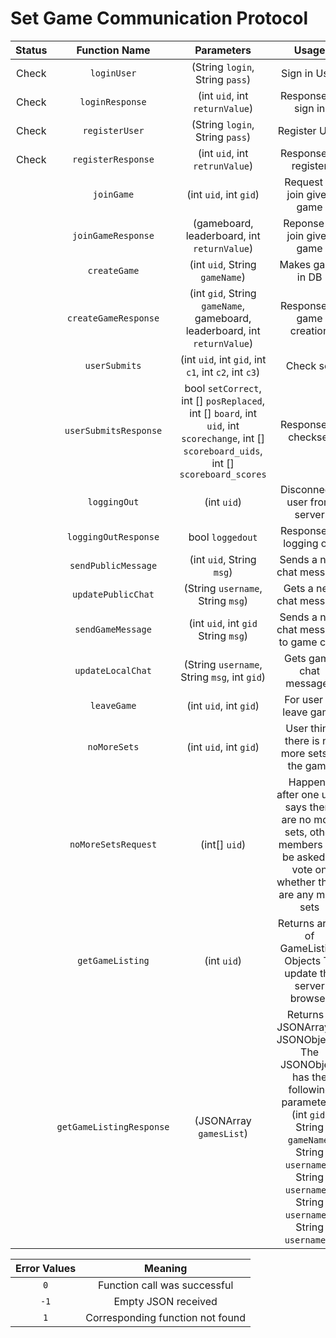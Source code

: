 # Set Game Communication Protocol

| Status | Function Name   | Parameters                 | Usage             | Direction |
|:------:|:---------------:|:--------------------------:|:-----------------:|:---------:|
| Check | `loginUser`     | (String `login`, String `pass`) | Sign in User      | C --> S    |
|Check| `loginResponse` | (int `uid`, int `returnValue`)|  Response to sign in | S --> C |
|Check| `registerUser`  | (String `login`, String `pass`)| Register User     | C --> S    |
|Check| `registerResponse` | (int `uid`, int `retrunValue`)| Response to register | S --> C
| | `joinGame`    | (int `uid`, int `gid`)    | Request to join given game    | C --> S|
| |`joinGameResponse`| (gameboard, leaderboard, int `returnValue`)| Reponse to join given game| S-->C|
| | `createGame`    | (int `uid`, String `gameName`) |  Makes game in DB  | C --> S    |
| | `createGameResponse` | (int `gid`, String `gameName`, gameboard, leaderboard, int `returnValue`) | Response to game creation | S --> C  |
| | `userSubmits`| (int `uid`, int `gid`, int `c1`, int `c2`, int `c3`) | Check set | C --> S|
| | `userSubmitsResponse` | bool `setCorrect`, int [] `posReplaced`, int [] `board`, int `uid`, int `scorechange`, int [] `scoreboard_uids`, int [] `scoreboard_scores` | Response to checkset | S --> C |
| | `loggingOut`	  | (int `uid`)				   | Disconnects user from server | C --> S |
| | `loggingOutResponse` | bool `loggedout` | Response to logging out | S --> C |
| | `sendPublicMessage` | (int `uid`, String `msg`) | Sends a new chat message | C --> S |
| | `updatePublicChat`    | (String `username`, String `msg`) | Gets a new chat message | S --> C|
| | `sendGameMessage` | (int `uid`, int `gid` String `msg`) | Sends a new chat message to game chat| C --> S |
| | `updateLocalChat`    | (String `username`, String `msg`, int `gid`) | Gets game chat messages| S --> C|
| |`leaveGame`|(int `uid`, int `gid`) |For user to leave game| C --> S|
| |`noMoreSets`|(int `uid`, int `gid`) |User think there is no more sets in the game|C --> S|
| |`noMoreSetsRequest`|(int[] `uid`) |Happens after one user says there are no more sets, other members will be asked to vote on whether there are any more sets|S --> C|
| | `getGameListing`  | (int `uid`)  | Returns array of GameListing Objects To update the server browser| C --> S |
| |`getGameListingResponse` | (JSONArray `gamesList`) | Returns a JSONArray of JSONObjects. The JSONObject has the following parameters: (int `gid`, String `gameName`, String `username1`, String `username2`, String `username3`, String `username4`)| S--> C|



| Error Values    | Meaning                          |
|:---------------:|:--------------------------------:|
|      `0`        | Function call was successful     |
|      `-1`       | Empty JSON received              |
|      `1`        | Corresponding function not found |
